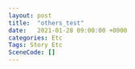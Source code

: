 ```yaml
---
layout: post
title:  "others_test"
date:   2021-01-28 09:00:00 +0000
categories: Etc
Tags: Story Etc
SceneCode: []
---
```


